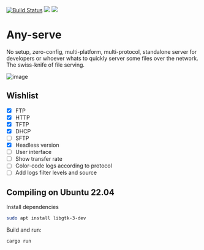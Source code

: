 [![Build Status](https://github.com/joaofl/any-serve/actions/workflows/rust.yml/badge.svg)](https://github.com/joaofl/any-serve/actions/workflows/rust.yml)
![](https://tokei.rs/b1/github/joaofl/any-serve?category=code)
[![](https://deps.rs/repo/github/joaofl/any-serve/status.svg)](https://deps.rs/repo/github/joaofl/any-serve)


# Any-serve
No setup, zero-config, multi-platform, multi-protocol, standalone server for developers or whoever whats to quickly server some files over the network.
The swiss-knife of file serving.

![image](https://github.com/joaofl/any-serve/assets/8092452/0f6a2e10-64f9-4511-96ce-090aada2415e)

## Wishlist

- [x] FTP 
- [x] HTTP
- [x] TFTP 
- [x] DHCP 
- [ ] SFTP 
- [x] Headless version
- [ ] User interface
- [ ] Show transfer rate
- [ ] Color-code logs according to protocol
- [ ] Add logs filter levels and source

## Compiling on Ubuntu 22.04

Install dependencies
```bash
sudo apt install libgtk-3-dev
```

Build and run:
```bash
cargo run
```
